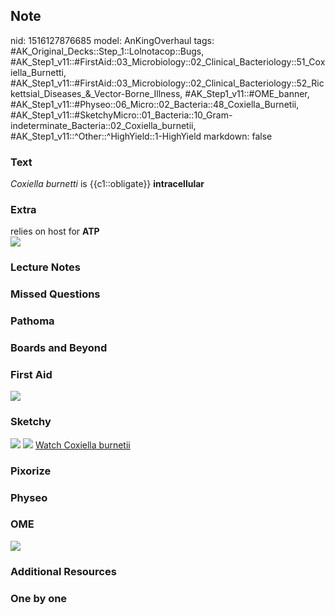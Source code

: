 ## Note
nid: 1516127876685
model: AnKingOverhaul
tags: #AK_Original_Decks::Step_1::Lolnotacop::Bugs, #AK_Step1_v11::#FirstAid::03_Microbiology::02_Clinical_Bacteriology::51_Coxiella_Burnetti, #AK_Step1_v11::#FirstAid::03_Microbiology::02_Clinical_Bacteriology::52_Rickettsial_Diseases_&_Vector-Borne_Illness, #AK_Step1_v11::#OME_banner, #AK_Step1_v11::#Physeo::06_Micro::02_Bacteria::48_Coxiella_Burnetii, #AK_Step1_v11::#SketchyMicro::01_Bacteria::10_Gram-indeterminate_Bacteria::02_Coxiella_burnetii, #AK_Step1_v11::^Other::^HighYield::1-HighYield
markdown: false

### Text
<i>Coxiella burnetti</i> is {{c1::obligate}} <b>intracellular</b>

### Extra
<div>
  relies on host for <b>ATP</b>
</div><img src="paste-1224065679757.jpg">

### Lecture Notes


### Missed Questions


### Pathoma


### Boards and Beyond


### First Aid
<img src="tmpgw7fjrab.png">

### Sketchy
<img src="paste-192753837277187.jpg"> <img src=
"paste-44adc1b34ec4ccf4adea8afbf7a6b1b1025c042c.png"> <a href=
"https://dashboard.sketchy.com/study/medical/courses/medical-microbiology/units/medical-microbiology-bacteria/videos/medical-microbiology-bacteria-gram-indeterminate-bacteria-coxiella-burnetii?utm_source=anki&utm_medium=partnership&utm_campaign=february_update&utm_content=medical">
Watch Coxiella burnetii</a>

### Pixorize


### Physeo


### OME
<div class="ome-widget">
  <a href="https://onlinemeded.org?ref=anki"><img src=
  "_OME_AnkiFlashcards_General_3.png"></a>
</div>

### Additional Resources


### One by one

